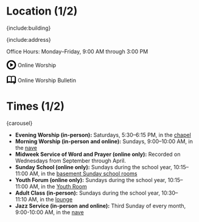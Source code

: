 # Location (1/2)

{include:building}

{include:address}

Office Hours: Monday–Friday, 9:00&nbsp;AM through 3:00&nbsp;PM

<p>
  <a style="text-decoration: none;" target="_blank" href="https://www.facebook.com/Live-Worship-113278686716424/">
    <img class="interface" style="vertical-align: middle;" alt="Play Video Icon" src="./theme/icons/video.png">
    <span style="vertical-align: middle;">Online Worship</span>
  </a>
</p>
<p>
  <a style="text-decoration: none;" target="_blank" href="content/documents/bulletin.pdf">
    <img class="interface" style="vertical-align: middle; padding: 2px 1px;" alt="Open Book Icon" src="./theme/icons/book-open.png">
    <span style="vertical-align: middle;">Online Worship Bulletin</span>
  </a>
</p>

# Times (1/2)

{carousel}

*   **Evening Worship (in-person):** Saturdays, 5:30–6:15 PM, in the
    [chapel](visit.cgi#chapel)
*   **Morning Worship (in-person and online):** Sundays, 9:00–10:00&nbsp;AM, in the
    [nave](visit.cgi#nave)
*   **Midweek Service of Word and Prayer (online only):** Recorded on Wednesdays from September through April.
*   **Sunday School (online only):** Sundays during the school year, 10:15–11:00&nbsp;AM, in
    the [basement Sunday school rooms](visit.cgi#sunday-school-rooms)
*   **Youth Forum (online only):** Sundays during the school year, 10:15–11:00&nbsp;AM, in the
    [Youth Room](visit.cgi#youth-room)
*   **Adult Class (in-person):** Sundays during the school year, 10:30–11:10&nbsp;AM,
    in the [lounge](visit.cgi#lounge)
*   **Jazz Service (in-person and online):** Third Sunday of every month, 9:00-10:00&nbsp;AM, in the
    [nave](visit.cgi#nave)
